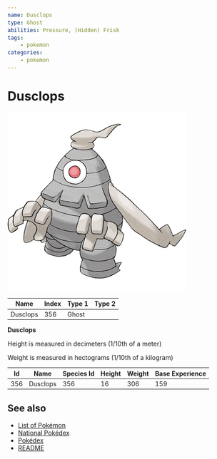 ```yaml
---
name: Dusclops
type: Ghost
abilities: Pressure, (Hidden) Frisk
tags:
    - pokemon
categories:
    - pokemon
---
```


# Dusclops


![Dusclops](images/356.png)

| **Name** | **Index** | **Type 1** | **Type 2** |
|----|----|----|----|
| Dusclops | 356 | Ghost  |  |

**Dusclops** 


Height is measured in decimeters (1/10th of a meter)

Weight is measured in hectograms (1/10th of a kilogram)

| **Id** | **Name** | **Species Id** | **Height** | **Weight** | **Base Experience** |
|--------|----------|----------------|------------|------------|---------------------|
| 356 | Dusclops | 356 | 16 | 306 | 159 |


## See also

- [List of Pokémon](../pokemon.md)
- [National Pokédex](../national_pokedex.md)
- [Pokédex](../pokedex.md)
- [README](../README.md)
